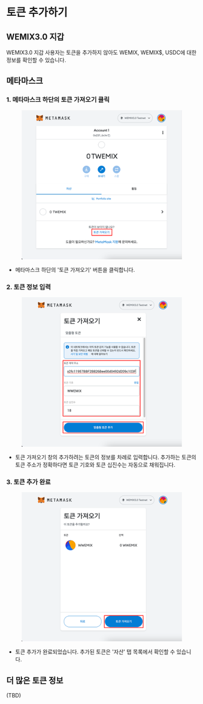 # 토큰 추가하기

## WEMIX3.0 지갑

WEMIX3.0 지갑 사용자는 토큰을 추가하지 않아도 WEMIX, WEMIX$, USDC에 대한 정보를 확인할 수 있습니다.

## 메타마스크

### 1. 메타마스크 하단의 토큰 가져오기 클릭

<figure><img src="../../.gitbook/assets/token_guide_1.png" alt=""><figcaption></figcaption></figure>

* 메타마스크 하단의 '토큰 가져오기' 버튼을 클릭합니다.

### 2. 토큰 정보 입력

<figure><img src="../../.gitbook/assets/token_guide_2.png" alt=""><figcaption></figcaption></figure>

* 토큰 가져오기 창의 추가하려는 토큰의 정보를 차례로 입력합니다. 추가하는 토큰의 토큰 주소가 정확하다면 토큰 기호와 토큰 십진수는 자동으로 채워집니다.

### 3. 토큰 추가 완료

<figure><img src="../../.gitbook/assets/token_guide_3.png" alt=""><figcaption></figcaption></figure>

* 토큰 추가가 완료되었습니다. 추가된 토큰은 '자산' 탭 목록에서 확인할 수 있습니다.

## 더 많은 토큰 정보

(TBD)
